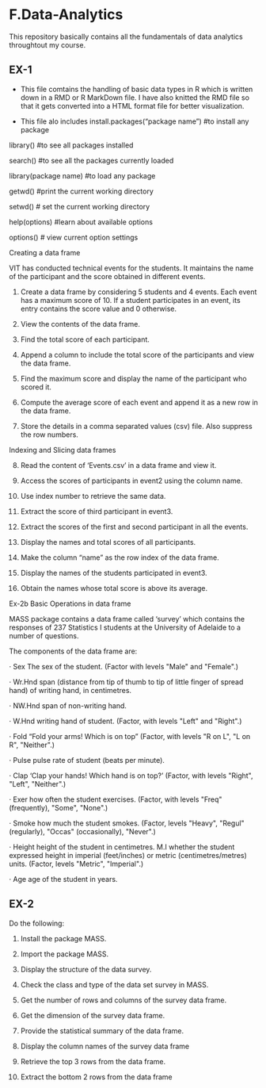 # F.Data-Analytics

This repository basically contains all the fundamentals of data analytics throughtout my course.

## EX-1

- This file comtains the handling of basic data types in R which is written down in a RMD or R MarkDown file. I have also knitted the RMD file so that it gets converted into a HTML format file for better visualization.

- This file alo includes install.packages(“package name”) #to install any package

library() #to see all packages installed

search() #to see all the packages currently loaded

library(package name) #to load any package

getwd() #print the current working directory

setwd() # set the current working directory

help(options) #learn about available options

options() # view current option settings


Creating a data frame

VIT has conducted technical events for the students. It maintains the name of the participant and the score obtained in different events.

1. Create a data frame by considering 5 students and 4 events. Each event has a maximum score of 10. If a student participates in an event, its entry contains the score value and 0 otherwise.

2. View the contents of the data frame.

3. Find the total score of each participant.

4. Append a column to include the total score of the participants and view the data frame.

5. Find the maximum score and display the name of the participant who scored it.

6. Compute the average score of each event and append it as a new row in the data frame.

7. Store the details in a comma separated values (csv) file. Also suppress the row numbers.

Indexing and Slicing data frames

8. Read the content of ‘Events.csv’ in a data frame and view it.

9. Access the scores of participants in event2 using the column name.

10. Use index number to retrieve the same data.

11. Extract the score of third participant in event3.

12. Extract the scores of the first and second participant in all the events.

13. Display the names and total scores of all participants.

14. Make the column “name” as the row index of the data frame.

15. Display the names of the students participated in event3.

16. Obtain the names whose total score is above its average.

Ex-2b Basic Operations in data frame

MASS package contains a data frame called ‘survey’ which contains the responses of 237 Statistics I students at the University of Adelaide to a number of questions.

The components of the data frame are:

· Sex The sex of the student. (Factor with levels "Male" and "Female".)

· Wr.Hnd span (distance from tip of thumb to tip of little finger of spread hand) of writing hand, in centimetres.

· NW.Hnd span of non-writing hand.

· W.Hnd writing hand of student. (Factor, with levels "Left" and "Right".)

· Fold “Fold your arms! Which is on top” (Factor, with levels "R on L", "L on R", "Neither".)

· Pulse pulse rate of student (beats per minute).

· Clap ‘Clap your hands! Which hand is on top?’ (Factor, with levels "Right", "Left", "Neither".)

· Exer how often the student exercises. (Factor, with levels "Freq" (frequently), "Some", "None".)

· Smoke how much the student smokes. (Factor, levels "Heavy", "Regul" (regularly), "Occas" (occasionally), "Never".)

· Height height of the student in centimetres. M.I whether the student expressed height in imperial (feet/inches) or metric (centimetres/metres) units. (Factor, levels "Metric", "Imperial".)

· Age age of the student in years.

 ## EX-2
 
Do the following:

1. Install the package MASS.

2. Import the package MASS.

3. Display the structure of the data survey.

4. Check the class and type of the data set survey in MASS.

5. Get the number of rows and columns of the survey data frame.

6. Get the dimension of the survey data frame.

7. Provide the statistical summary of the data frame.

8. Display the column names of the survey data frame

9. Retrieve the top 3 rows from the data frame.

10. Extract the bottom 2 rows from the data frame
